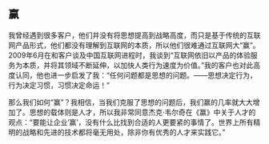 ## 赢

我曾经遇到很多客户，他们并没有将思想提高到战略高度，而只是基于传统的互联网产品形式，他们都没有理解到互联网的本质，所以他们很难通过互联网大“赢”。2009年6月在和客户谈及中国互联网进程时，我谈到“互联网依旧以产品的体验服务为本质，并将其领域不断延伸，以加快人类行为速度为价值。”我的客户也对此高度认同，他也进一步启发了我：“任何问题都是思想的问题。——思想决定行为，行为决定习惯，习惯决定命运！”

那么我们如何“赢”？我相信，当我们克服了思想的问题后，我们赢的几率就大大增加了。思想的载体则是人才，所以我非常同意杰克·韦尔奇在《赢》中关于人才的观点：“要能让企业‘赢’，没有什么比找到合适的人更要紧的事情了。世界上所有精明的战略和先进的技术都将毫无用处，除非你有优秀的人才来实践它。”
